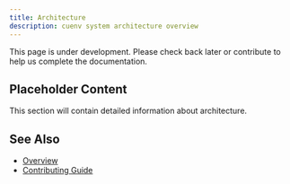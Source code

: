 ```yaml
---
title: Architecture
description: cuenv system architecture overview
---
```


This page is under development. Please check back later or contribute to help us complete the documentation.

## Placeholder Content

This section will contain detailed information about architecture.

## See Also

- [Overview](/)
- [Contributing Guide](/contributing/)
